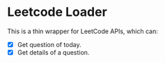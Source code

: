 # Leetcode Loader

This is a thin wrapper for LeetCode APIs, which can:

- [x] Get question of today.
- [x] Get details of a question.
